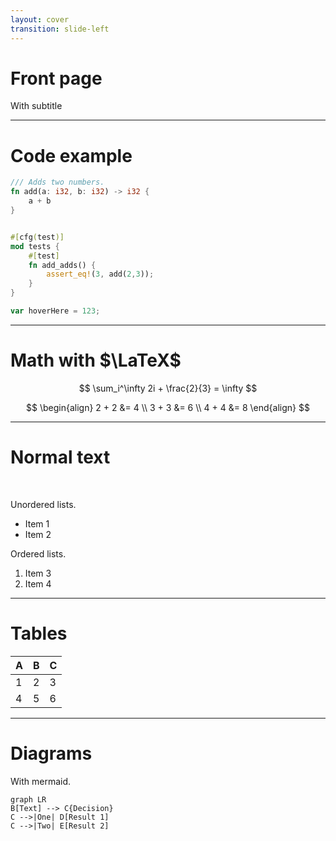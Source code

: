 ```yaml
---
layout: cover
transition: slide-left
---
```


# Front page

With subtitle

---

# Code example

```rust {0|2-4|7|9|9-12|11|0}{lines:true}
/// Adds two numbers.
fn add(a: i32, b: i32) -> i32 {
    a + b
}


#[cfg(test)]
mod tests {
    #[test]
    fn add_adds() {
        assert_eq!(3, add(2,3));
    }
}
```

```ts twoslash
var hoverHere = 123;
```

---

# Math with $\LaTeX$

$$
\sum_i^\infty 2i + \frac{2}{3} = \infty
$$

$$
\begin{align}
    2 + 2 &= 4 \\
    3 + 3 &= 6 \\
    4 + 4 &= 8
\end{align}
$$

---

# Normal text
<br>

Unordered lists.

- Item 1
- Item 2

Ordered lists.

1. Item 3
2. Item 4

---

# Tables

| A | B | C |
|---|---|---|
| 1 | 2 | 3 |
| 4 | 5 | 6 |

---

# Diagrams

With mermaid.

```mermaid
graph LR
B[Text] --> C{Decision}
C -->|One| D[Result 1]
C -->|Two| E[Result 2]
```
